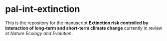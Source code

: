 # pal-int-extinction
This is the repository for the manuscript **Extinction risk controlled by interaction of long-term and short-term climate change** currently in review at *Nature Ecology and Evolution*.

